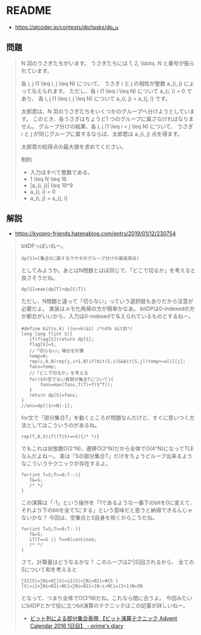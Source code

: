 # README
- <https://atcoder.jp/contests/dp/tasks/dp_u>

## 問題
>N 羽のうさぎたちがいます。
>うさぎたちには 1, 2, \ldots, N と番号が振られています。
>
>各 i, j (1 \leq i, j \leq N) について、
>うさぎ i と j の相性が整数 a_{i, j} によって与えられます。
>ただし、各 i (1 \leq i \leq N) について a_{i, i} = 0 であり、
>各 i, j (1 \leq i, j \leq N) について a_{i, j} = a_{j, i} です。
>
>太郎君は、N 羽のうさぎたちをいくつかのグループへ分けようとしています。
>このとき、各うさぎはちょうど1 つのグループに属さなければなりません。
>グループ分けの結果、各 i, j (1 \leq i < j \leq N) について、
>うさぎ i と j が同じグループに属するならば、太郎君は a_{i, j} 点を得ます。
>
>太郎君の総得点の最大値を求めてください。
>
>制約
>
>* 入力はすべて整数である。
>* 1 \leq N \leq 16
>* |a_{i, j}| \leq 10^9
>* a_{i, i} = 0
>* a_{i, j} = a_{j, i}

## 解説
- <https://kyopro-friends.hatenablog.com/entry/2019/01/12/230754>

>bitDPっぽいねー。
>
>```
>dp[S]=(集合Sに属するウサギのグループ分けの最高得点)
>```
>
>としてみようか。あとはN問題とほぼ同じで、「どこで切るか」を考えると良さそうだね。
>
>```
>dp[S]=max(dp[T]+dp[S∖T])
>```
>
>ただし、N問題と違って「切らない」っていう選択肢もありだから注意が必要だよ。
>実装はメモ化再帰の方が簡単かなあ。
>bitDPは0-indexedの方が都合がいいから、入力は0-indexedで与えられているものとするねー。
>
>```
>#define bit(n,k) ((n>>k)&1) /*nのk bit目*/
>long long f(int S){
>    if(flag[S])return dp[S];
>    flag[S]=1;
>    //「切らない」場合を計算
>    temp=0;
>    rep(i,0,N)rep(j,i+1,N)if(bit(S,i)&&bit(S,j))temp+=a[i][j];
>    fans=temp;
>    //「どこで切るか」を考える
>    for(Sの空でない真部分集合Tについて){
>        fans=max(fans,f(T)+f(S^T));
>    }
>    return dp[S]=fans;
>}
>//ans=dp[(1<<N)-1];
>```
>
>for文で「部分集合T」を動くところが問題なんだけど、すぐに思いつく方法としてはこういうのがあるね。
>
>```
>rep(T,0,S)if((T|S)==S){/* */}
>```
>
>でもこれは状態数O(2^N)、遷移O(2^N)だから全体でO(4^N)になってTLEなんだよねー。
>実は「Sの部分集合T」だけをちょうどループ出来るようなこういうテクニックが存在するよ。
>
>```
>for(int T=S;T>=0;T--){
>    T&=S;
>    /* */
>}
>```
>
>この演算は「-1」という操作を「1であるような一番下のbitを0に変えて、
>それより下のbitを全て1にする」という意味だと思うと納得できるんじゃないかな？
>今回は、空集合とS自身を除くからこうだね。
>
>```
>for(int T=S;T>=0;T--){
>    T&=S;
>    if(T==S || T==0)continue;
>    /* */
>}
>```
>
>さて、計算量はどうなるかな？
>このループは2^|S|回されるから、
>全てのSについて和を考えると
>
>```
>∑S2|S|=∑Ni=0∑|S|=i2|S|=∑Ni=02i∗#{S | |S|=i}=∑Ni=02i∗NCi=∑Ni=02i∗1N−i∗NCi=(2+1)N=3N
>```
>
>となって、つまり全体でO(3^N)だね。これなら間に合うよ。
>今回みたいにbitDPとかで役に立つbit演算のテクニックはこの記事が詳しいねー。
>
>- [ビット列による部分集合表現 【ビット演算テクニック Advent Calendar 2016 1日目】 - prime's diary](https://primenumber.hatenadiary.jp/entry/2016/12/01/000000)
